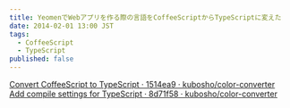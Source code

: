 ```yaml
---
title: YeomenでWebアプリを作る際の言語をCoffeeScriptからTypeScriptに変えた
date: 2014-02-01 13:00 JST
tags:
  - CoffeeScript
  - TypeScript
published: false
---
```


[Convert CoffeeScript to TypeScript · 1514ea9 · kubosho/color-converter](https://github.com/kubosho/color-converter/commit/1514ea9e2d0ad62a4e9b9d55b4590f9f632bd8bc)
[Add compile settings for TypeScript · 8d71f58 · kubosho/color-converter](https://github.com/kubosho/color-converter/commit/8d71f584423e3b35c7bb078fa3ad798e0fcd3aab)